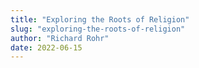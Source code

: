 ```yaml
---
title: "Exploring the Roots of Religion"
slug: "exploring-the-roots-of-religion"
author: "Richard Rohr"
date: 2022-06-15
---
```

